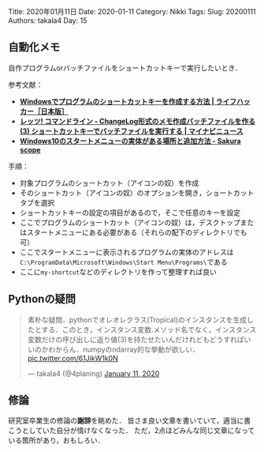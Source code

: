 ﻿Title: 2020年01月11日
Date: 2020-01-11
Category: Nikki
Tags: 
Slug: 20200111
Authors: takala4
Day: 15


## 自動化メモ

自作プログラムorバッチファイルをショートカットキーで実行したいとき．

参考文献：

* **[Windowsでプログラムのショートカットキーを作成する方法 | ライフハッカー［日本版］](https://www.lifehacker.jp/2015/11/151105_windows_keyboard.html)**
* **[レッツ! コマンドライン - ChangeLog形式のメモ作成バッチファイルを作る (3) ショートカットキーでバッチファイルを実行する | マイナビニュース](https://news.mynavi.jp/article/20110125-memo/3)**
* **[Windows10のスタートメニューの実体がある場所と追加方法 - Sakura scope](https://www.nishishi.com/blog/2016/02/windows10_start.html)**



手順：

* 対象プログラムのショートカット（アイコンの奴）を作成
* そのショートカット（アイコンの奴）のオプションを開き，ショートカットタブを選択
* ショートカットキーの設定の項目があるので，そこで任意のキーを設定
* ここでプログラムのショートカット（アイコンの奴）は，デスクトップまたはスタートメニューにある必要がある（それらの配下のディレクトリでも可）
* ここでスタートメニューに表示されるプログラムの実体のアドレスは
`C:\ProgramData\Microsoft\Windows\Start Menu\Programs\`である
* ここに`my-shortcut`などのディレクトリを作って整理すれば良い



## Pythonの疑問

<blockquote class="twitter-tweet"><p lang="ja" dir="ltr">素朴な疑問．pythonでオレオレクラス(Tropical)のインスタンスを生成したとする．このとき，インスタンス変数.メソッド名でなく，インスタンス変数だけの呼び出しに返り値(3)を持たせたいんだけれどもどうすればいいのかわからん．numpyのndarray的な挙動が欲しい． <a href="https://t.co/61JikW1k0N">pic.twitter.com/61JikW1k0N</a></p>&mdash; takala4 (@4planing) <a href="https://twitter.com/4planing/status/1215981705141424129?ref_src=twsrc%5Etfw">January 11, 2020</a></blockquote> <script async src="https://platform.twitter.com/widgets.js" charset="utf-8"></script>


## 修論

研究室卒業生の修論の**謝辞**を眺めた．
皆さま良い文章を書いていて，適当に書こうとしていた自分が情けなくなった．
ただ，2点ほどみんな同じ文章になっている箇所があり，おもしろい．